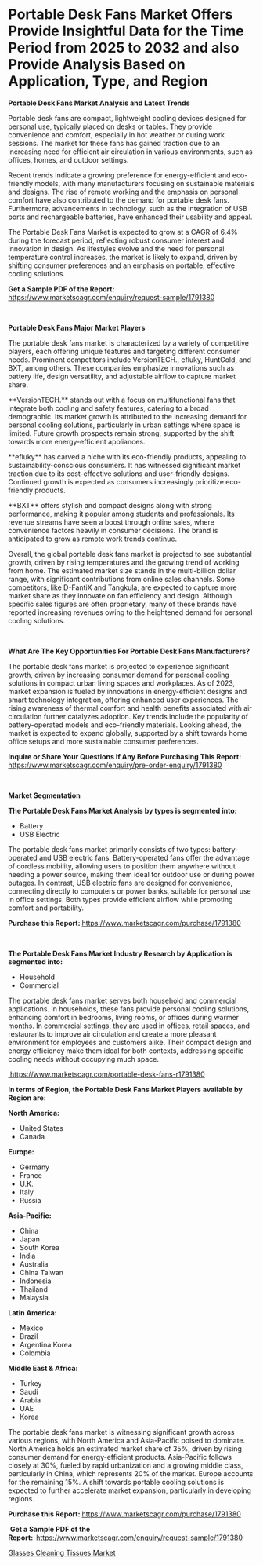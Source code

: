 <p><h1>Portable Desk Fans Market Offers Provide Insightful Data for the Time Period from 2025 to 2032 and also Provide Analysis Based on Application, Type, and Region</h1></p><p><strong>Portable Desk Fans Market Analysis and Latest Trends</strong></p>
<p><p>Portable desk fans are compact, lightweight cooling devices designed for personal use, typically placed on desks or tables. They provide convenience and comfort, especially in hot weather or during work sessions. The market for these fans has gained traction due to an increasing need for efficient air circulation in various environments, such as offices, homes, and outdoor settings. </p><p>Recent trends indicate a growing preference for energy-efficient and eco-friendly models, with many manufacturers focusing on sustainable materials and designs. The rise of remote working and the emphasis on personal comfort have also contributed to the demand for portable desk fans. Furthermore, advancements in technology, such as the integration of USB ports and rechargeable batteries, have enhanced their usability and appeal.</p><p>The Portable Desk Fans Market is expected to grow at a CAGR of 6.4% during the forecast period, reflecting robust consumer interest and innovation in design. As lifestyles evolve and the need for personal temperature control increases, the market is likely to expand, driven by shifting consumer preferences and an emphasis on portable, effective cooling solutions.</p></p>
<p><strong>Get a Sample PDF of the Report:&nbsp;</strong> <a href="https://www.marketscagr.com/enquiry/request-sample/1791380?utm_campaign=2796&utm_medium=2&utm_source=Github&utm_content=ia&utm_term=04042025&utm_id=portable-desk-fans">https://www.marketscagr.com/enquiry/request-sample/1791380</a></p>
<p>&nbsp;</p>
<p><strong>Portable Desk Fans Major Market Players</strong></p>
<p><p>The portable desk fans market is characterized by a variety of competitive players, each offering unique features and targeting different consumer needs. Prominent competitors include VersionTECH., efluky, HuntGold, and BXT, among others. These companies emphasize innovations such as battery life, design versatility, and adjustable airflow to capture market share.</p><p>**VersionTECH.** stands out with a focus on multifunctional fans that integrate both cooling and safety features, catering to a broad demographic. Its market growth is attributed to the increasing demand for personal cooling solutions, particularly in urban settings where space is limited. Future growth prospects remain strong, supported by the shift towards more energy-efficient appliances.</p><p>**efluky** has carved a niche with its eco-friendly products, appealing to sustainability-conscious consumers. It has witnessed significant market traction due to its cost-effective solutions and user-friendly designs. Continued growth is expected as consumers increasingly prioritize eco-friendly products.</p><p>**BXT** offers stylish and compact designs along with strong performance, making it popular among students and professionals. Its revenue streams have seen a boost through online sales, where convenience factors heavily in consumer decisions. The brand is anticipated to grow as remote work trends continue.</p><p>Overall, the global portable desk fans market is projected to see substantial growth, driven by rising temperatures and the growing trend of working from home. The estimated market size stands in the multi-billion dollar range, with significant contributions from online sales channels. Some competitors, like D-FantiX and Tangkula, are expected to capture more market share as they innovate on fan efficiency and design. Although specific sales figures are often proprietary, many of these brands have reported increasing revenues owing to the heightened demand for personal cooling solutions.</p></p>
<p>&nbsp;</p>
<p><strong>What Are The Key Opportunities For Portable Desk Fans Manufacturers?</strong></p>
<p><p>The portable desk fans market is projected to experience significant growth, driven by increasing consumer demand for personal cooling solutions in compact urban living spaces and workplaces. As of 2023, market expansion is fueled by innovations in energy-efficient designs and smart technology integration, offering enhanced user experiences. The rising awareness of thermal comfort and health benefits associated with air circulation further catalyzes adoption. Key trends include the popularity of battery-operated models and eco-friendly materials. Looking ahead, the market is expected to expand globally, supported by a shift towards home office setups and more sustainable consumer preferences.</p></p>
<p><strong>Inquire or Share Your Questions If Any Before Purchasing This Report:</strong> <a href="https://www.marketscagr.com/enquiry/pre-order-enquiry/1791380?utm_campaign=2796&utm_medium=2&utm_source=Github&utm_content=ia&utm_term=04042025&utm_id=portable-desk-fans">https://www.marketscagr.com/enquiry/pre-order-enquiry/1791380</a></p>
<p>&nbsp;</p>
<p><strong>Market Segmentation</strong></p>
<p><strong>The Portable Desk Fans Market Analysis by types is segmented into:</strong></p>
<p><ul><li>Battery</li><li>USB Electric</li></ul></p>
<p><p>The portable desk fans market primarily consists of two types: battery-operated and USB electric fans. Battery-operated fans offer the advantage of cordless mobility, allowing users to position them anywhere without needing a power source, making them ideal for outdoor use or during power outages. In contrast, USB electric fans are designed for convenience, connecting directly to computers or power banks, suitable for personal use in office settings. Both types provide efficient airflow while promoting comfort and portability.</p></p>
<p><strong>Purchase this Report:&nbsp;</strong><a href="https://www.marketscagr.com/purchase/1791380?utm_campaign=2796&utm_medium=2&utm_source=Github&utm_content=ia&utm_term=04042025&utm_id=portable-desk-fans">https://www.marketscagr.com/purchase/1791380</a></p>
<p>&nbsp;</p>
<p><strong>The Portable Desk Fans Market Industry Research by Application is segmented into:</strong></p>
<p><ul><li>Household</li><li>Commercial</li></ul></p>
<p><p>The portable desk fans market serves both household and commercial applications. In households, these fans provide personal cooling solutions, enhancing comfort in bedrooms, living rooms, or offices during warmer months. In commercial settings, they are used in offices, retail spaces, and restaurants to improve air circulation and create a more pleasant environment for employees and customers alike. Their compact design and energy efficiency make them ideal for both contexts, addressing specific cooling needs without occupying much space.</p></p>
<p><a href="https://www.marketscagr.com/portable-desk-fans-r1791380?utm_campaign=2796&utm_medium=2&utm_source=Github&utm_content=ia&utm_term=04042025&utm_id=portable-desk-fans">&nbsp;https://www.marketscagr.com/portable-desk-fans-r1791380</a></p>
<p><strong>In terms of Region, the Portable Desk Fans Market Players available by Region are:</strong></p>
<p>
    <p> <strong> North America: </strong>
        <ul>
            <li>United States</li>
            <li>Canada</li>
        </ul>
        </p> 
    <p> <strong> Europe: </strong>
        <ul>
            <li>Germany</li>
            <li>France</li>
            <li>U.K.</li>
            <li>Italy</li>
            <li>Russia</li>
        </ul>
        </p> 
    <p> <strong> Asia-Pacific: </strong>
        <ul>
            <li>China</li>
            <li>Japan</li>
            <li>South Korea</li>
            <li>India</li>
            <li>Australia</li>
            <li>China Taiwan</li>
            <li>Indonesia</li>
            <li>Thailand</li>
            <li>Malaysia</li>
        </ul>
        </p> 
    <p> <strong> Latin America: </strong>
        <ul>
            <li>Mexico</li>
            <li>Brazil</li>
            <li>Argentina Korea</li>
            <li>Colombia</li>
        </ul>
        </p> 
    <p> <strong> Middle East & Africa: </strong>
        <ul>
            <li>Turkey</li>
            <li>Saudi</li>
            <li>Arabia</li>
            <li>UAE</li>
            <li>Korea</li>
        </ul>
    </p>
    </p>
<p><p>The portable desk fans market is witnessing significant growth across various regions, with North America and Asia-Pacific poised to dominate. North America holds an estimated market share of 35%, driven by rising consumer demand for energy-efficient products. Asia-Pacific follows closely at 30%, fueled by rapid urbanization and a growing middle class, particularly in China, which represents 20% of the market. Europe accounts for the remaining 15%. A shift towards portable cooling solutions is expected to further accelerate market expansion, particularly in developing regions.</p></p>
<p><strong>Purchase this Report: </strong><a href="https://www.marketscagr.com/purchase/1791380?utm_campaign=2796&utm_medium=2&utm_source=Github&utm_content=ia&utm_term=04042025&utm_id=portable-desk-fans">https://www.marketscagr.com/purchase/1791380</a></p>
<p>&nbsp;<strong>Get a Sample PDF of the Report:&nbsp;&nbsp;</strong><a href="https://www.marketscagr.com/enquiry/request-sample/1791380?utm_campaign=2796&utm_medium=2&utm_source=Github&utm_content=ia&utm_term=04042025&utm_id=portable-desk-fans">https://www.marketscagr.com/enquiry/request-sample/1791380</a></p>
<p><strong></strong></p>
<p><p><a href="https://github.com/abantolemox08/Market-Research-Report-List-1/blob/main/glasses-cleaning-tissues-market.md?utm_campaign=2796&utm_medium=2&utm_source=Github&utm_content=ia&utm_term=04042025&utm_id=portable-desk-fans">Glasses Cleaning Tissues Market</a></p></p>